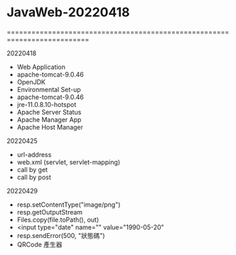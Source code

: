 # JavaWeb-20220418
==========================================================================

20220418
- Web Application
- apache-tomcat-9.0.46
- OpenJDK 
- Environmental Set-up
- apache-tomcat-9.0.46
- jre-11.0.8.10-hotspot
- Apache Server Status 
- Apache Manager App 
- Apache Host Manager


20220425
- url-address 
- web.xml (servlet, servlet-mapping) 
- call by get 
- call by post



20220429
- resp.setContentType("image/png")
- resp.getOutputStream
- Files.copy(file.toPath(), out)
- <input type="date" name="" value="1990-05-20" 
- resp.sendError(500, "狀態碼")
- QRCode 產生器
         

